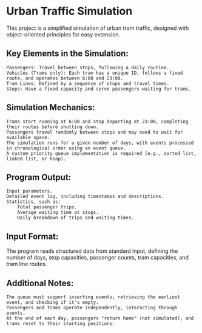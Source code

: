 # Urban Traffic Simulation

This project is a simplified simulation of urban tram traffic, designed with object-oriented principles for easy extension.
## Key Elements in the Simulation:

    Passengers: Travel between stops, following a daily routine.
    Vehicles (Trams only): Each tram has a unique ID, follows a fixed route, and operates between 6:00 and 23:00.
    Tram Lines: Defined by a sequence of stops and travel times.
    Stops: Have a fixed capacity and serve passengers waiting for trams.

## Simulation Mechanics:

    Trams start running at 6:00 and stop departing at 23:00, completing their routes before shutting down.
    Passengers travel randomly between stops and may need to wait for available space.
    The simulation runs for a given number of days, with events processed in chronological order using an event queue.
    A custom priority queue implementation is required (e.g., sorted list, linked list, or heap).

## Program Output:

    Input parameters.
    Detailed event log, including timestamps and descriptions.
    Statistics, such as:
        Total passenger trips.
        Average waiting time at stops.
        Daily breakdown of trips and waiting times.

## Input Format:

The program reads structured data from standard input, defining the number of days, stop capacities, passenger counts, tram capacities, and tram line routes.
## Additional Notes:

    The queue must support inserting events, retrieving the earliest event, and checking if it's empty.
    Passengers and trams operate independently, interacting through events.
    At the end of each day, passengers "return home" (not simulated), and trams reset to their starting positions.
